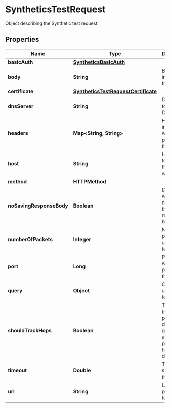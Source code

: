 

# SyntheticsTestRequest

Object describing the Synthetic test request.

## Properties

Name | Type | Description | Notes
------------ | ------------- | ------------- | -------------
**basicAuth** | [**SyntheticsBasicAuth**](SyntheticsBasicAuth.md) |  |  [optional]
**body** | **String** | Body to include in the test. |  [optional]
**certificate** | [**SyntheticsTestRequestCertificate**](SyntheticsTestRequestCertificate.md) |  |  [optional]
**dnsServer** | **String** | DNS server to use for DNS tests. |  [optional]
**headers** | **Map&lt;String, String&gt;** | Headers to include when performing the test. |  [optional]
**host** | **String** | Host name to perform the test with. |  [optional]
**method** | **HTTPMethod** |  |  [optional]
**noSavingResponseBody** | **Boolean** | Determines whether or not to save the response body. |  [optional]
**numberOfPackets** | **Integer** | Number of pings to use per test. |  [optional]
**port** | **Long** | Port to use when performing the test. |  [optional]
**query** | **Object** | Query to use for the test. |  [optional]
**shouldTrackHops** | **Boolean** | Turns on a traceroute probe to discover all gateways along the path to the host destination. |  [optional]
**timeout** | **Double** | Timeout in seconds for the test. |  [optional]
**url** | **String** | URL to perform the test with. |  [optional]



